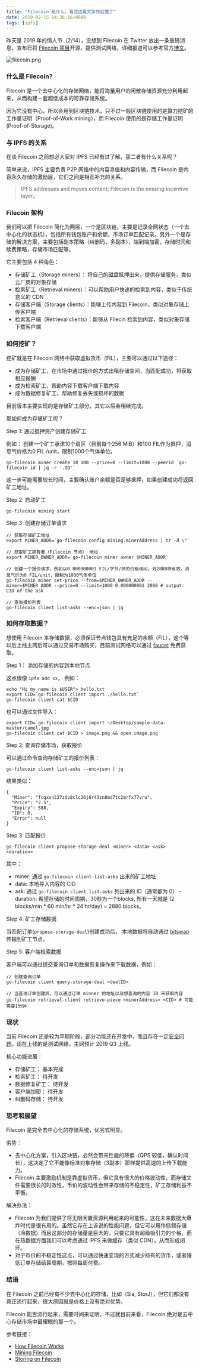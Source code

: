 ```yaml
---
title: "Filecoin 是什么，看完这篇文章你就懂了"
date: 2019-02-15 14:36:16+0800
tags: [ipfs]
---
```


昨天是 2019 年的情人节（2/14），没想到 Filecoin 在 Twitter 放出一条重磅消息，宣布已将 [Filecoin 项目](https://github.com/filecoin-project/go-filecoin)开源，提供测试网络，详细报道可以参考官方[博文](https://filecoin.io/blog/opening-filecoin-project-repos/)。

![filecoin.png](/images/filecoin/filecoin.png)

### 什么是 Filecoin?

Filecoin 是一个去中心化的存储网络，能将海量用户的闲散存储资源充分利用起来，从而构建一套超低成本的可靠存储系统。

因为它没有中心，所以会用到区块链技术，只不过一般区块链使用的是算力挖矿的工作量证明（Proof-of-Work mining），而 Filecoin 使用的是存储工作量证明(Proof-of-Storage)。

### 与 IPFS 的关系

在谈 Filecoin 之前想必大家对 IPFS 已经有过了解，那二者有什么关系呢？

简单来说，IPFS 主要负责 P2P 网络中的内容寻值和内容传输，而 Filecoin 是内容永久存储的激励层，它们之间是相互补充的关系。

> IPFS addresses and moves content; Filecoin is the missing incentive layer。

### Filecoin 架构

我们可以把 Filecoin 简化为两层，一个是区块链，主要是记录全网状态（一个去中心化的状态机），包括所有钱包账户和余额，市场订单匹配记录。另外一个是存储的解决方案，主要包括副本策略（纠删码，多副本），端到端加密，存储时间和续费策略，存储市场匹配等。

它主要包括 4 种角色：

- 存储矿工（Storage miners）： 将自己的磁盘抵押出来，提供存储服务，类似云厂商的对象存储
- 检索矿工（Retrieval miners）：可以帮助用户快速的检索到内容，类似于传统意义的 CDN
- 存储客户端（Storage clients）：能够上传内容到 Filecoin，类似对象存储上传客户端
- 检索客户端（Retrieval clients）：能够从 Filecin 检索到内容，类似对象存储下载客户端

### 如何挖矿？

挖矿就是在 Filecoin 网络中获取虚拟货币（FIL），主要可以通过以下途径：

- 成为存储矿工，在市场中通过报价的方式出租存储空间，当匹配成功，将获取相应报酬
- 成为检索矿工，帮助内容下载客户端下载内容
- 成为数据修复矿工，帮助修复丢失或损坏的数据

目前版本主要实现的是存储矿工部分，其它以后会相继完成。

那如何成为存储矿工呢？

Step 1: 通过抵押资产创建存储矿工

例如： 创建一个矿工承诺10个扇区（目前每个256 MiB）和100 FIL作为抵押，消息气价格为0 FIL /unit，限制1000个气体单位。

```
go-filecoin miner create 10 100 --price=0 --limit=1000 --peerid `go-filecoin id | jq -r '.ID'`
```

这一步可能需要较长时间，主要确认账户余额是否足够抵押，如果创建成功将返回矿工地址。

Step 2: 启动矿工

```
go-filecoin mining start
```

Step 3: 创建存储订单请求

```
// 获取存储矿工地址
export MINER_ADDR=`go-filecoin config mining.minerAddress | tr -d \"` 

// 获取矿工拥有者（Filecoin 节点） 地址 
export MINER_OWNER_ADDR=`go-filecoin miner owner $MINER_ADDR`

// 创建一个报价请求，例如以0.000000001 FIL/字节/块的价格询问，对2880块有效，消息气价为0 FIL/unit，限制为1000气体单位
go-filecoin miner set-price --from=$MINER_OWNER_ADDR --miner=$MINER_ADDR --price=0 --limit=1000 0.000000001 2880 # output: CID of the ask

// 查询报价列表
go-filecoin client list-asks --enc=json | jq 
```

### 如何存取数据？

想使用 Filecoin 来存储数据，必须保证节点钱包具有充足的余额（FIL），这个等以后上线主网后可以通过交易市场购买，目前测试网络可以通过 [faucet](https://github.com/filecoin-project/go-filecoin/wiki/Getting-Started#get-fil-from-the-filecoin-faucet) 免费获取。

Step 1： 添加存储的内容到本地节点

这点很像 `ipfs add xx`， 例如：

```
echo "Hi my name is $USER"> hello.txt
export CID=`go-filecoin client import ./hello.txt`
go-filecoin client cat $CID
```

也可以通过文件导入：

```
export CID=`go-filecoin client import ~/Desktop/sample-data-master/camel.jpg`
go-filecoin client cat $CID > image.png && open image.png
```

Step 2: 查询存储市场，获取报价

可以通过命令查询存储矿工的报价列表：

```
go-filecoin client list-asks --enc=json | jq
```

结果类似：

```
{
  "Miner": "fcqxvnl37zdv8clc26j6r43zn8md7tc2mrfx77vru",
  "Price": "2.5",
  "Expiry": 588,
  "ID": 0,
  "Error": null
}
```

Step 3: 匹配报价

```
go-filecoin client propose-storage-deal <miner> <data> <ask> <duration>
```

其中：

- miner: 通过 `go-filecoin client list-asks` 出来的矿工地址
- data: 本地导入内容的 CID
- ask:  通过 `go-filecoin client list-asks` 列出来的 ID（通常都为 0）
-duration: 希望存储的时间周期，30秒为一个blocks, 所有一天就是 (2 blocks/min * 60 min/hr * 24 hr/day) = 2880 blocks。

Step 4: 矿工存储数据

当匹配订单(`propose-storage-deal`)创建成功后， 本地数据将自动通过 [bitswap](https://github.com/ipfs/specs/tree/master/bitswap) 传输到矿工节点。

Step 5: 客户端检索数据

客户端可以通过提交查询订单和数据恢复操作来下载数据，例如：


```
// 创建查询订单
go-filecoin client query-storage-deal <dealID>

// 当查询订单创建后，可以通过订单 minner 的地址以及想查询的内容 ID 来获取内容
go-filecoin retrieval-client retrieve-piece <minerAddress> <CID> # 可能需要1分钟
```

### 现状

当前 Filecoin 还是较为早期阶段，部分功能还在开发中，而且存在一定[安全问题](https://github.com/filecoin-project/go-filecoin/blob/master/KNOWN_ISSUES.md)。现在上线的是测试网络，主网预计 2019 Q3 上线。

核心功能进展：

- 存储矿工： 基本完成
- 检索矿工： 待开发
- 数据修复矿工： 待开发
- 客户端加密： 待开发
- 纠删码存储： 待开发

### 思考和展望

Filecoin 是完全去中心化的存储系统，优劣式明显。

劣势：

- 去中心化方案，引入区块链，必然会带来性能的降低（QPS 较低，确认时间长），这决定了它不能像标准对象存储（3副本）那样提供高速的上传下载能力。
- Filecoin 主要激励机制是靠虚拟货币，但它具有很大的价格波动性，而存储文件需要很长的时效性，币价的波动性会带来存储的不稳定性，矿工存储利益不平衡。

解决办法：

- Filecoin 为我们提供了将无限闲置资源利用起来的可能性，这在未来数据大爆炸时代是很有用的。虽然它存在上诉说的性能问题，但它可以用作低频存储（冷数据）而且这部分的存储量是巨大的，只要它具有超级吸引力的价格，而在热数据方面我们可以考虑通过 IPFS 来做缓存（类似 CDN），从而形成闭环。
- 对于币价的不稳定性这点，可以通过快速变现的方式减少持有的货币，或者降低订单存储结算周期，按照每周付费。

### 结语

在 Filecoin 之前已经有不少去中心化的存储，比如（Sia, StorJ），但它们都没有真正流行起来，很大原因就是价格上没有绝对优势。

Filecoin 能否流行起来，需要时间来证明，不过就目前来看，Filecoin 绝对是去中心存储市场中最耀眼的那一个。

参考链接：

- [How Filecoin Works](https://github.com/filecoin-project/go-filecoin/wiki/How-Filecoin-Works)
- [Mining Filecoin](https://github.com/filecoin-project/go-filecoin/wiki/Mining-Filecoin)
- [Storing on Filecoin](https://github.com/filecoin-project/go-filecoin/wiki/Storing-on-Filecoin)
 